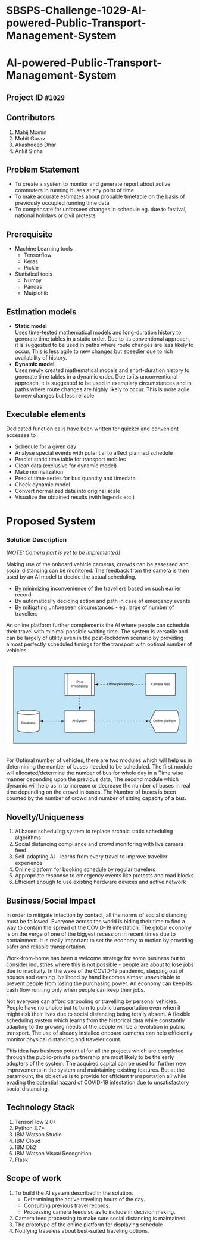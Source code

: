 # SBSPS-Challenge-1029-AI-powered-Public-Transport-Management-System

# AI-powered-Public-Transport-Management-System

## Project ID  `#1029`

## Contributors
1. Mahij Momin
2. Mohit Gurav
3. Akashdeep Dhar
4. Ankit Sinha

## Problem Statement
- To create a system to monitor and generate report about active commuters in running buses at any point of time
- To make accurate estimates about probable timetable on the basis of previously occupied running time data
- To compensate for unforseen changes in schedule eg. due to festival, national holidays or civil protests

## Prerequisite
- Machine Learning tools
    - Tensorflow
    - Keras
    - Pickle
- Statistical tools
    - Numpy
    - Pandas
    - Matplotlib

## Estimation models
- **Static model**  
  Uses time-tested mathematical models and long-duration history to generate time tables in a static order. Due to its conventional approach,
  it is suggested to be used in paths where route changes are less likely to occur. This is less agile to new changes but speedier due to rich
  availability of history.
- **Dynamic model**  
  Uses newly created mathematical models and short-duration history to generate time tables in a dynamic order. Due to its unconventional approach,
  it is suggested to be used in exemplary circumstances and in paths where route changes are highly likely to occur. This is more agile to new
  changes but less reliable.

## Executable elements
Dedicated function calls have been written for quicker and convenient accesses to
- Schedule for a given day
- Analyse special events with potential to affect planned schedule
- Predict static time table for transport mobiles
- Clean data (exclusive for dynamic model)
- Make normalization
- Predict time-series for bus quantity and timedata
- Check dynamic model
- Convert normalized data into original scale
- Visualize the obtained results (with legends etc.)

# Proposed System

### Solution Description
*[NOTE: Camera part is yet to be implemented]*


Making use of the onboard vehicle cameras, crowds can be assessed and social distancing can be monitored. The feedback from the camera is then used by an AI model to decide the actual scheduling. 

* By minimizing inconvenience of the travellers based on such earlier record
* By automatically deciding action and path in case of emergency events
* By mitigating unforeseen circumstances - eg. large of number of travellers

An online platform further complements the AI where people can schedule their travel with minimal possible waiting time. The system is versatile and can be largely of utility even in the post-lockdown scenario by providing almost perfectly scheduled timings for the transport with optimal number of vehicles.

![Block Diagram 1](IMG/BD1.png)

For Optimal number of vehicles, there are two modules which will help us in determining the number of buses needed to be scheduled. The first module will allocated/determine the number of bus for whole day in a Time wise manner depending upon the previous data, The second module which dynamic will help us in to increase or decrease the number of buses in real time depending on the crowd in buses. The Number of buses is been counted by the number of crowd and number of sitting capacity of a bus.

## Novelty/Uniqueness

1. AI based scheduling system to replace archaic static scheduling algorithms
1. Social distancing compliance and crowd monitoring with live camera feed
1. Self-adapting AI - learns from every travel to improve traveller experience
1. Online platform for booking schedule by regular travelers
1. Appropriate response to emergency events like protests and road blocks
1. Efficient enough to use existing hardware devices and active network

## Business/Social Impact

In order to mitigate infection by contact, all the norms of social distancing must be followed. Everyone across the world is biding their time to find a way to contain the spread of the COVID-19 infestation. The global economy is on the verge of one of the biggest recession in recent times due to containment. It is really important to set the economy to motion by providing safer and reliable transportation.

Work-from-home has been a welcome strategy for some business but to consider industries where this is not possible - people are about to lose jobs due to inactivity. In the wake of the COVID-19 pandemic, stepping out of houses and earning livelihood by hand becomes almost unavoidable to prevent people from losing the purchasing power. An economy can keep its cash flow running only when people can keep their jobs.

Not everyone can afford carpooling or travelling by personal vehicles. People have no choice but to turn to public transportation even when it might risk their lives due to social distancing being totally absent. A flexible scheduling system which learns from the historical data while constantly adapting to the growing needs of the people will be a revolution in public transport. The use of already installed onboard cameras can help efficiently monitor physical distancing and traveler count.

This idea has business potential for all the projects which are completed through the public-private partnership are most likely to be the early adopters of the system. The acquired capital can be used for further new improvements in the system and maintaining existing features. But at the paramount, the objective is to provide for efficient transportation all while evading the potential hazard of COVID-19 infestation due to unsatisfactory social distancing.

## Technology Stack

1. TensorFlow 2.0+ 
1. Python 3.7+
1. IBM Watson Studio
1. IBM Cloud 
1. IBM Db2
1. IBM Watson Visual Recognition
1. Flask

## Scope of work
1. To build the AI system described in the solution.
    * Determining the active traveling hours of the day.
    * Consulting previous travel records.
    * Processing camera feeds so as to include in decision making.
1. Camera feed processing to make sure social distancing is maintained.
1. The prototype of the online platform for displaying schedule
1. Notifying travelers about best-suited traveling options.



